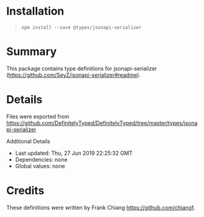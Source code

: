 # Installation
> `npm install --save @types/jsonapi-serializer`

# Summary
This package contains type definitions for jsonapi-serializer (https://github.com/SeyZ/jsonapi-serializer#readme).

# Details
Files were exported from https://github.com/DefinitelyTyped/DefinitelyTyped/tree/master/types/jsonapi-serializer

Additional Details
 * Last updated: Thu, 27 Jun 2019 22:25:32 GMT
 * Dependencies: none
 * Global values: none

# Credits
These definitions were written by Frank Chiang <https://github.com/chiangf>.

